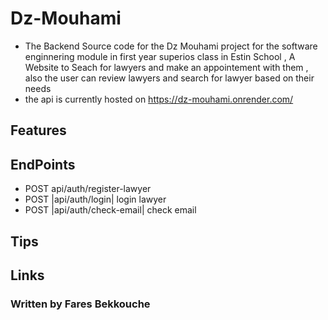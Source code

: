 # Dz-Mouhami
- The Backend Source code for the Dz Mouhami project for the software enginnering module in first year superios class in Estin School , A Website to Seach for lawyers and make an appointement with them , also  the user can review lawyers and search for lawyer based on their needs 
- the api is currently hosted on https://dz-mouhami.onrender.com/
## Features

## EndPoints
- POST api/auth/register-lawyer
- POST |api/auth/login| login lawyer
- POST |api/auth/check-email| check email


## Tips

## Links


### Written by Fares Bekkouche
